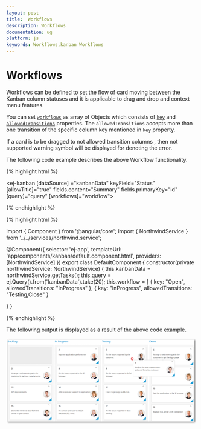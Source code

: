 ```yaml
---
layout: post
title:  Workflows
description: Workflows
documentation: ug
platform: js
keywords: Workflows,kanban Workflows
---
```


# Workflows 

Workflows can be defined to set the flow of card moving between the Kanban column statuses and it is applicable to drag and drop and context menu features.

You can set [`workflows`](https://help.syncfusion.com/api/js/ejkanban#members:workflows) as array of Objects which consists of [`key`](https://help.syncfusion.com/api/js/ejkanban#members:workflows-key) and [`allowedTransitions`](https://help.syncfusion.com/api/js/ejkanban#members:workflows-allowedtransitions) properties. The `allowedTransitions` accepts more than one transition of the specific column key mentioned in `key` property.

If a card is to be dragged to not allowed transition columns , then not supported warning symbol will be displayed for denoting the error.
        
The following code example describes the above Workflow functionality.

{% highlight html %}

<ej-kanban [dataSource] ="kanbanData" keyField="Status" [allowTitle]="true" fields.content="Summary" fields.primaryKey="Id" [query]="query" [workflows]="workflow">
    <e-kanban-columns>
        <e-kanban-column key="Open" headerText="Backlog"></e-kanban-column>
        <e-kanban-column key="InProgress" headerText="In Progress"></e-kanban-column>
        <e-kanban-column key="Testing" headerText="Testing"></e-kanban-column>
        <e-kanban-column key="Close" headerText="Done"></e-kanban-column>
    </e-kanban-columns>
</ej-kanban>

{% endhighlight %}

{% highlight html %}

import { Component } from '@angular/core';
import { NorthwindService } from '../../services/northwind.service';

@Component({
  selector: 'ej-app',
  templateUrl: 'app/components/kanban/default.component.html',
  providers: [NorthwindService]
})
export class DefaultComponent {
  constructor(private northwindService: NorthwindService) {
      this.kanbanData = northwindService.getTasks();
      this.query = ej.Query().from('kanbanData').take(20);
      this.workflow = [
          { key: "Open", allowedTransitions: "InProgress" },
          { key: "InProgress", allowedTransitions: "Testing,Close" }
      
  }
}

{% endhighlight %}

The following output is displayed as a result of the above code example.

![](WorkFlows_images/workflows1.png)